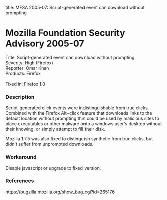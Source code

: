title: MFSA 2005-07: Script-generated event can download without prompting

<h1>Mozilla Foundation Security Advisory 2005-07</h1>

<p><span class="label">Title:</span>      Script-generated event can download without prompting<br/>
<span class="label">Severity:</span>   High (Firefox)<br/>
<span class="label">Reporter:</span>   Omar Khan<br/>
<span class="label">Products:</span>   Firefox<br/><br/>
<span class="label">Fixed in:</span>   Firefox 1.0</p>

<h3>Description</h3>

<p>Script-generated click events were indistinguishable from true clicks.
Combined with the Firefox Alt+click feature that downloads links to 
the default location without prompting this could be used by malicious
sites to place executables or other malware onto a windows user's desktop
without their knowing, or simply attempt to fill their disk.</p>

<p>Mozilla 1.7.5 was also fixed to distinguish synthetic from true clicks,
but didn't suffer from unprompted downloads.</p>

<h3>Workaround</h3>

<p>Disable javascript or upgrade to fixed version.</p>

<h3>References</h3>

<p><a href="https://bugzilla.mozilla.org/show_bug.cgi?id=265176">
https://bugzilla.mozilla.org/show_bug.cgi?id=265176</a></p>



